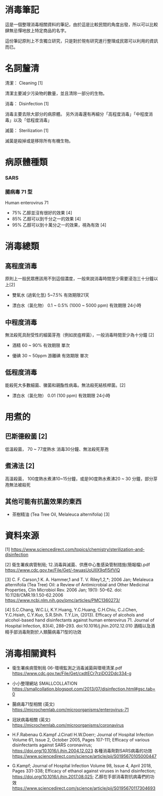# 消毒筆記
這是一個整理消毒相關資料的筆記，由於這是比較民間的角度出發，所以可以比較肆無忌憚地放上特定商品的名字。

這份筆記原則上不含獨立研究，只是對於現有研究進行整理成民眾可以利用的資訊而已。



# 名詞釐清

清潔： Cleaning [1]

清潔主要減少污染物的數量，並且清除一部分的生物。

消毒： Disinfection [1]

消毒主要去除大部分的病原體。
另外消毒還有再細分「高程度消毒」「中程度消毒」以及「低程度消毒」

滅菌： Sterilization [1]

滅菌是殺掉或是移除所有有機生物。


# 病原體種類


### SARS


### 腸病毒 71 型

Human enterovirus 71

* 75% 乙醇並沒有很好的效果 [4]
* 85% 乙醇可以到千分之一的效果 [4]
* 95% 乙醇可以到十萬分之一的效果，視為有效 [4]


# 消毒總類

## 高程度消毒

原則上一般民眾應該用不到這個濃度，一般來說消毒時間至少需要浸泡三十分鐘以上[2]

* 雙氧水 (過氧化氫) 5~7.5% 有效期限21天

* 漂白水（氯化物） 0.1 ~ 0.5% (1000 ~ 5000 ppm) 有效期限 24小時 

## 中程度消毒

無法殺死具耐受性的細菌芽孢（例如炭疽桿菌），一般消毒時間至少為十分鐘 [2]

* 酒精 60 ~ 90% 有效期限 單次

* 優碘 30 ~ 50ppm 游離碘 有效期限 單次

## 低程度消毒

能殺死大多數細菌、黴菌和親酯性病毒。無法殺死結核桿菌。[2]

* 漂白水（氯化物） 0.01 (100 ppm) 有效期限 24小時 

# 用煮的

## 巴斯德殺菌 [2]
低溫殺菌， 70 ~ 77度熱水 消毒30分鐘、無法殺死芽孢

## 煮沸法 [2]
高溫殺菌， 100度熱水煮沸10~15分鐘，或是90度熱水煮沸20 ~ 30 分鐘，部分芽孢無法被殺死

## 其他可能有抗菌效果的東西

* 茶樹精油 (Tea Tree Oil, Melaleuca alternifolia) [3]

# 資料來源

[1]  https://www.sciencedirect.com/topics/chemistry/sterilization-and-disinfection

[2] 衛生署疾病管制局; 12.消毒與滅菌、供應中心隻感染管制措施(簡報檔).pdf https://www.cdc.gov.tw/File/Get/-twuasUoUIIX9qfI5ifVlQ

[3] C. F. Carson,1 K. A. Hammer,1 and T. V. Riley1,2,*; 2006 Jan; Melaleuca alternifolia (Tea Tree) Oil: a Review of Antimicrobial and Other Medicinal Properties, Clin Microbiol Rev. 2006 Jan; 19(1): 50–62.
doi: 10.1128/CMR.19.1.50-62.2006  https://www.ncbi.nlm.nih.gov/pmc/articles/PMC1360273/


[4] S.C.Chang, W.C.Li, K.Y.Huang, Y.C.Huang, C.H.Chiu, C.J.Chen, Y.C.Hsieh, C.Y.Kuo, S.R.Shih. T.Y.Lin, (2013). Efficacy of alcohols and alcohol-based hand disinfectants against human enterovirus 71. Journal of Hospital Infection, 83(4), 288–293.  doi:10.1016/j.jhin.2012.12.010 酒精以及酒精手部消毒劑對於人類腸病毒71型的功效 

# 消毒相關資料

* 衛生署疾病管制局 06-環境監測之消毒滅菌與環境清潔.pdf https://www.cdc.gov.tw/File/Get/cxdtECr7rziDO2Ddc334-g

* 小小整理網站 SMALLCOLLATION https://smallcollation.blogspot.com/2013/07/disinfection.html#gsc.tab=0

* 腸病毒71型相關 (英文) https://microchemlab.com/microorganisms/enterovirus-71

* 冠狀病毒相關 (英文) https://microchemlab.com/microorganisms/coronavirus

* H.F.Rabenau G.Kampf J.Cinatl H.W.Doerr; Journal of Hospital Infection Volume 61, Issue 2, October 2005, Pages 107-111; Efficacy of various disinfectants against SARS coronavirus; https://doi.org/10.1016/j.jhin.2004.12.023  各種消毒劑對SARS病毒的功效 https://www.sciencedirect.com/science/article/pii/S0195670105000447

* G.Kampf; Journal of Hospital Infection Volume 98, Issue 4, April 2018, Pages 331-338; Efficacy of ethanol against viruses in hand disinfection; https://doi.org/10.1016/j.jhin.2017.08.025; 乙醇在手部消毒對抗病毒們的功效 https://www.sciencedirect.com/science/article/pii/S0195670117304693

